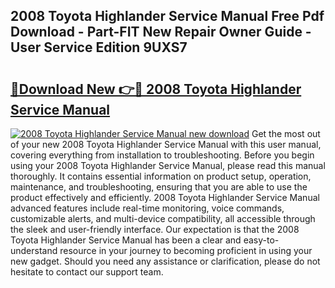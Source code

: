 ## 2008 Toyota Highlander Service Manual Free Pdf Download - Part-FIT New Repair Owner Guide - User Service Edition 9UXS7

# <h2><a href="http://bc41462.oget.top/?id=2008+Toyota+Highlander+Service+Manual">🔗Download New 👉🔴 2008 Toyota Highlander Service Manual</a></h2>

[![2008 Toyota Highlander Service Manual new download](https://i.imgur.com/5g1atiW.png)](http://bc41462.oget.top/?id=2008+Toyota+Highlander+Service+Manual)
Get the most out of your new 2008 Toyota Highlander Service Manual with this user manual, covering everything from installation to troubleshooting. Before you begin using your 2008 Toyota Highlander Service Manual, please read this manual thoroughly. It contains essential information on product setup, operation, maintenance, and troubleshooting, ensuring that you are able to use the product effectively and efficiently. 2008 Toyota Highlander Service Manual advanced features include real-time monitoring, voice commands, customizable alerts, and multi-device compatibility, all accessible through the sleek and user-friendly interface. Our expectation is that the 2008 Toyota Highlander Service Manual has been a clear and easy-to-understand resource in your journey to becoming proficient in using your new gadget. Should you need any assistance or clarification, please do not hesitate to contact our support team.
